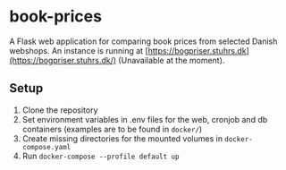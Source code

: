 # book-prices
A Flask web application for comparing book prices from selected Danish webshops. An instance is running at 
[https://bogpriser.stuhrs.dk](https://bogpriser.stuhrs.dk/) (Unavailable at the moment).

## Setup
1. Clone the repository
2. Set environment variables in .env files for the web, cronjob and db containers (examples are to be found in `docker/`)
3. Create missing directories for the mounted volumes in `docker-compose.yaml`
4. Run `docker-compose --profile default up`